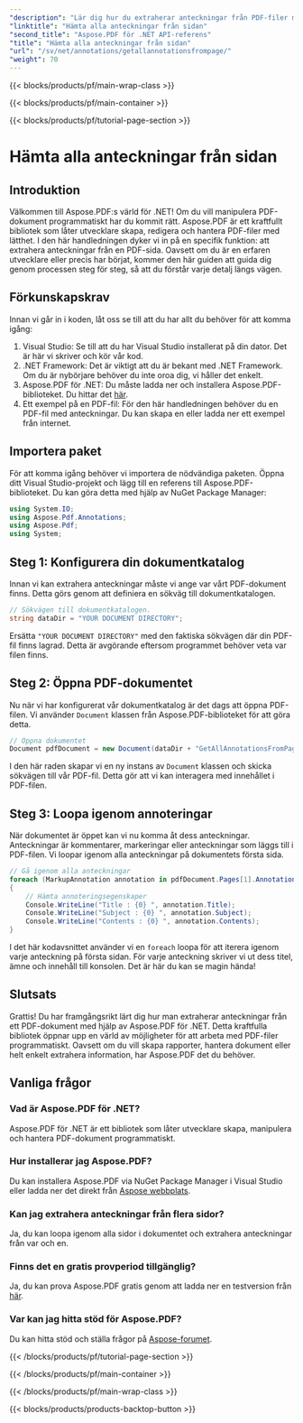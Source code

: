 ```yaml
---
"description": "Lär dig hur du extraherar anteckningar från PDF-filer med Aspose.PDF för .NET i den här steg-för-steg-guiden. Perfekt för utvecklare på alla nivåer."
"linktitle": "Hämta alla anteckningar från sidan"
"second_title": "Aspose.PDF för .NET API-referens"
"title": "Hämta alla anteckningar från sidan"
"url": "/sv/net/annotations/getallannotationsfrompage/"
"weight": 70
---
```


{{< blocks/products/pf/main-wrap-class >}}

{{< blocks/products/pf/main-container >}}

{{< blocks/products/pf/tutorial-page-section >}}

# Hämta alla anteckningar från sidan

## Introduktion

Välkommen till Aspose.PDF:s värld för .NET! Om du vill manipulera PDF-dokument programmatiskt har du kommit rätt. Aspose.PDF är ett kraftfullt bibliotek som låter utvecklare skapa, redigera och hantera PDF-filer med lätthet. I den här handledningen dyker vi in på en specifik funktion: att extrahera anteckningar från en PDF-sida. Oavsett om du är en erfaren utvecklare eller precis har börjat, kommer den här guiden att guida dig genom processen steg för steg, så att du förstår varje detalj längs vägen.

## Förkunskapskrav

Innan vi går in i koden, låt oss se till att du har allt du behöver för att komma igång:

1. Visual Studio: Se till att du har Visual Studio installerat på din dator. Det är här vi skriver och kör vår kod.
2. .NET Framework: Det är viktigt att du är bekant med .NET Framework. Om du är nybörjare behöver du inte oroa dig, vi håller det enkelt.
3. Aspose.PDF för .NET: Du måste ladda ner och installera Aspose.PDF-biblioteket. Du hittar det [här](https://releases.aspose.com/pdf/net/).
4. Ett exempel på en PDF-fil: För den här handledningen behöver du en PDF-fil med anteckningar. Du kan skapa en eller ladda ner ett exempel från internet.

## Importera paket

För att komma igång behöver vi importera de nödvändiga paketen. Öppna ditt Visual Studio-projekt och lägg till en referens till Aspose.PDF-biblioteket. Du kan göra detta med hjälp av NuGet Package Manager:

```csharp
using System.IO;
using Aspose.Pdf.Annotations;
using Aspose.Pdf;
using System;
```

## Steg 1: Konfigurera din dokumentkatalog

Innan vi kan extrahera anteckningar måste vi ange var vårt PDF-dokument finns. Detta görs genom att definiera en sökväg till dokumentkatalogen.

```csharp
// Sökvägen till dokumentkatalogen.
string dataDir = "YOUR DOCUMENT DIRECTORY";
```

Ersätta `"YOUR DOCUMENT DIRECTORY"` med den faktiska sökvägen där din PDF-fil finns lagrad. Detta är avgörande eftersom programmet behöver veta var filen finns.

## Steg 2: Öppna PDF-dokumentet

Nu när vi har konfigurerat vår dokumentkatalog är det dags att öppna PDF-filen. Vi använder `Document` klassen från Aspose.PDF-biblioteket för att göra detta.

```csharp
// Öppna dokumentet
Document pdfDocument = new Document(dataDir + "GetAllAnnotationsFromPage.pdf");
```

I den här raden skapar vi en ny instans av `Document` klassen och skicka sökvägen till vår PDF-fil. Detta gör att vi kan interagera med innehållet i PDF-filen.

## Steg 3: Loopa igenom annoteringar

När dokumentet är öppet kan vi nu komma åt dess anteckningar. Anteckningar är kommentarer, markeringar eller anteckningar som läggs till i PDF-filen. Vi loopar igenom alla anteckningar på dokumentets första sida.

```csharp
// Gå igenom alla anteckningar
foreach (MarkupAnnotation annotation in pdfDocument.Pages[1].Annotations)
{
    // Hämta annoteringsegenskaper
    Console.WriteLine("Title : {0} ", annotation.Title);
    Console.WriteLine("Subject : {0} ", annotation.Subject);
    Console.WriteLine("Contents : {0} ", annotation.Contents);                
}
```

I det här kodavsnittet använder vi en `foreach` loopa för att iterera igenom varje anteckning på första sidan. För varje anteckning skriver vi ut dess titel, ämne och innehåll till konsolen. Det är här du kan se magin hända!

## Slutsats

Grattis! Du har framgångsrikt lärt dig hur man extraherar anteckningar från ett PDF-dokument med hjälp av Aspose.PDF för .NET. Detta kraftfulla bibliotek öppnar upp en värld av möjligheter för att arbeta med PDF-filer programmatiskt. Oavsett om du vill skapa rapporter, hantera dokument eller helt enkelt extrahera information, har Aspose.PDF det du behöver.

## Vanliga frågor

### Vad är Aspose.PDF för .NET?
Aspose.PDF för .NET är ett bibliotek som låter utvecklare skapa, manipulera och hantera PDF-dokument programmatiskt.

### Hur installerar jag Aspose.PDF?
Du kan installera Aspose.PDF via NuGet Package Manager i Visual Studio eller ladda ner det direkt från [Aspose webbplats](https://releases.aspose.com/pdf/net/).

### Kan jag extrahera anteckningar från flera sidor?
Ja, du kan loopa igenom alla sidor i dokumentet och extrahera anteckningar från var och en.

### Finns det en gratis provperiod tillgänglig?
Ja, du kan prova Aspose.PDF gratis genom att ladda ner en testversion från [här](https://releases.aspose.com/).

### Var kan jag hitta stöd för Aspose.PDF?
Du kan hitta stöd och ställa frågor på [Aspose-forumet](https://forum.aspose.com/c/pdf/10).

{{< /blocks/products/pf/tutorial-page-section >}}

{{< /blocks/products/pf/main-container >}}

{{< /blocks/products/pf/main-wrap-class >}}

{{< blocks/products/products-backtop-button >}}